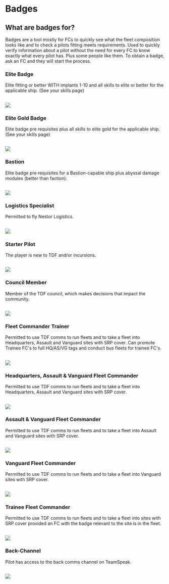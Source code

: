 # Badges


## What are badges for?
Badges are a tool mostly for FCs to quickly see what the fleet composition looks like and to check a pilots fitting meets requirements. Used to quickly verify information about a pilot without the need for every FC to know exactly what every pilot has. Plus some people like them. To obtain a badge, ask an FC and they will start the process.

### Elite Badge
Elite fitting or better WITH implants 1-10 and all skills to elite or better for the applicable ship. (See your skills page)

![](BADGE_E.png)
---

### Elite Gold Badge
Elite badge pre requisites plus all skills to elite gold for the applicable ship. (See your skills page)

![](egold.png)
---

### Bastion
Elite badge pre requisites for a Bastion-capable ship plus abyssal damage modules (better than faction).

![](BADGE_B.png)
---

### Logistics Specialist
Permitted to fly Nestor Logistics.

![](BADGE_L.png)
---

### Starter Pilot
The player is new to TDF and/or incursions.

![](BADGE_S.png)
---

### Council Member
Member of the TDF council, which makes decisions that impact the community.

![](BADGE_C.png)
---

### Fleet Commander Trainer
Permitted to use TDF comms to run fleets and to take a fleet into Headquarters, Assault and Vanguard sites with SRP cover.
Can promote Trainee FC's to full HQ/AS/VG tags and conduct bus fleets for trainee FC's.

![](BADGE_Tgold.png)
---

### Headquarters, Assault & Vanguard Fleet Commander
Permitted to use TDF comms to run fleets and to take a fleet into Headquarters, Assault and Vanguard sites with SRP cover.

![](BADGE_H.png)
---

### Assault & Vanguard Fleet Commander
Permitted to use TDF comms to run fleets and to take a fleet into Assault and Vanguard sites with SRP cover.

![](BADGE_A.png)
---

### Vanguard Fleet Commander
Permitted to use TDF comms to run fleets and to take a fleet into Vanguard sites with SRP cover.

![](BADGE_V.png)
---

### Trainee Fleet Commander
Permitted to use TDF comms to run fleets and to take a fleet into sites with SRP cover provided an FC with the badge relevant to the site is in the fleet.

![](BADGE_Tgrey.png)
---

### Back-Channel
Pilot has access to the back comms channel on TeamSpeak.

![](b.png)
---
